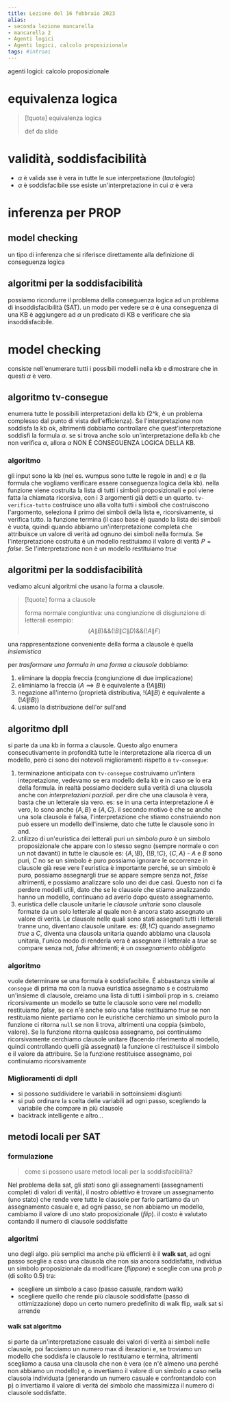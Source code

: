 ```yaml
---
title: Lezione del 16 febbraio 2023
alias:
- seconda lezione mancarella
- mancarella 2
- Agenti logici
- Agenti logici, calcolo proposizionale
tags: #introai 
---
```

agenti logici: calcolo proposizionale
# equivalenza logica
> [!quote] equivalenza logica
> 
> def da slide

# validità, soddisfacibilità
- $\alpha$ è valida sse è vera in tutte le sue interpretazione (*tautologia*)
- $\alpha$ è soddisfacibile sse esiste un'interpretazione in cui $\alpha$ è vera
# inferenza per PROP
## model checking
un tipo di inferenza che si riferisce direttamente alla definizione di conseguenza logica
## algoritmi per la soddisfacibilità
possiamo ricondurre il problema della conseguenza logica ad un problema di insoddisfacibilità (SAT).
un modo per vedere se $\alpha$ è una conseguenza di una KB è aggiungere ad $\alpha$ un predicato di KB e verificare che sia insoddisfacibile.
# model checking
consiste nell'enumerare tutti i possibili modelli nella kb e dimostrare che in questi $\alpha$ è vero.
## algoritmo tv-consegue
enumera tutte le possibili interpretazioni della kb (2^k, è un problema complesso dal punto di vista dell'efficienza). Se l'interpretazione non soddisfa la kb ok, altrimenti dobbiamo controllare che quest'interpretazione soddisfi la formula $\alpha$.
se si trova anche solo un'interpretazione della kb che non verifica $\alpha$, allora $\alpha$ NON É CONSEGUENZA LOGICA DELLA KB.
### algoritmo
gli input sono la kb (nel es. wumpus sono tutte le regole in and) e $\alpha$ (la formula che vogliamo verificare essere conseguenza logica della kb).
nella funzione viene costruita la lista di tutti i simboli proposizionali e poi viene fatta la chiamata ricorsiva, con i 3 argomenti già detti e un quarto.
`tv-verifica-tutto` costruisce uno alla volta tutti i simboli che costruiscono l'argomento, seleziona il primo dei simboli della lista e, ricorsivamente, si verifica tutto.
la funzione termina (il caso base è) quando la lista dei simboli è vuota, quindi quando abbiamo un'interpretazione completa che attribuisce un valore di verità ad ognuno dei simboli nella formula. Se l'interpretazione costruita è un modello restituiamo il valore di verità $P=false$. Se l'interpretazione non è un modello restituiamo $true$
## algoritmi per la soddisfacibilità
vediamo alcuni algoritmi che usano la forma a clausole.
> [!quote] forma a clausole
> 
> forma normale congiuntiva: una congiunzione di disgiunzione di letterali
> esempio: $$(A \| B) \&\& (!B \| C \| D) \&\& (!A\|F)$$

una rappresentazione conveniente della forma a clausole è quella *insiemistica*

per *trasformare una formula in una forma a clausole* dobbiamo:
1. eliminare la doppia freccia (congiunzione di due implicazione)
2. eliminiamo la freccia ($A\implies B$ è equivalente a $(!A\|B)$)
3. negazione all'interno (proprietà distributiva, $!(A\|B)$ è equivalente a $(!A\|!B)$)
4. usiamo la distribuzione dell'or sull'and
## algoritmo dpll
si parte da una kb in forma a clausole. Questo algo enumera consecutivamente in profondità tutte le interpretazione alla ricerca di un modello, però ci sono dei notevoli miglioramenti rispetto a `tv-consegue`:
1. terminazione anticipata
	con `tv-consegue` costruivamo un'intera intepretazione, vedevamo se era modello della kb e in caso se lo era della formula. 
	in realtà possiamo decidere sulla verità di una clausola anche con *interpretazioni parziali*. per dire che una clausola è vera, basta che un letterale sia vero.
	es: se in una certa interpretazione $A$ è vero, lo sono anche {$A,B$} e {$A,C$}.
	il secondo motivo è che se anche una sola clausola è falsa, l'interpretazione che stiamo construiendo non può essere un modello dell'insieme, dato che tutte le clausole sono in and.
2. utilizzo di un'euristica dei letterali puri
	un *simbolo puro* è un simbolo proposizionale che appare con lo stesso segno (sempre normale o con un not davanti) in tutte le clausole
	es: {$A, !B$}, {$!B, !C$}, {$C, A$} - $A$ e $B$ sono puri, $C$ no
	se un simbolo è puro possiamo ignorare le occorrenze in clausole già rese vere
	l'euristica è importante perché, se un simbolo è puro, possiamo assegnargli $true$ se appare sempre senza not, $false$ altrimenti, e possiamo analizzare solo uno dei due casi. Questo non ci fa perdere modelli utili, dato che se le clausole che stiamo analizzando hanno un modello, continuano ad averlo dopo questo assegnamento.
3. euristica delle clausole unitarie
	le *clausole unitarie* sono clausole formate da un solo letterale al quale non è ancora stato assegnato un valore di verità. Le clausole nelle quali sono stati assegnati tutti i letterali tranne uno, diventano clausole unitare.
	es: {$B, !C$} quando assegnamo $true$ a $C$, diventa una clausola unitaria
	quando abbiamo una clausola unitaria, l'unico modo di renderla vera è assegnare il letterale a $true$ se compare senza not, $false$ altrimenti; è un *assegnamento obbligato*
### algoritmo
vuole determinare se una formula è soddisfacibile. É abbastanza simile al `consegue` di prima ma con la nuova euristica
assegnamo s e costruiamo un'insieme di clausole, creiamo una lista di tutti i simboli prop in s.
creiamo ricorsivamente un modello
se tutte le clausole sono vere nel modello restituiamo $false$, se ce n'è anche solo una false restituiamo $true$
se non restituiamo niente partiamo con le euristiche
cerchiamo un simbolo puro
	la funzione ci ritorna `null` se non li trova, altrimenti una coppia {simbolo, valore}. Se la funzione ritorna qualcosa assegnamo, poi continuiamo ricorsivamente
cerchiamo clausole unitare (facendo riferimento al modello, quindi controllando quelli già assegnati)
	la funzione ci restituisce il simbolo e il valore da attribuire. Se la funzione restituisce assegnamo, poi continuiamo ricorsivamente
### Miglioramenti di dpll
- si possono suddividere le variabili in sottoinsiemi disgiunti
- si può ordinare la scelta delle variabili ad ogni passo, scegliendo la variabile che compare in più clausole
- backtrack intelligente e altro...
## metodi locali per SAT
### formulazione
> come si possono usare metodi locali per la soddisfacibilità?

Nel problema della sat, gli *stati* sono gli assegnamenti (assegnamenti completi di valori di verità), il nostro *obiettivo* è trovare un assegnamento (uno stato) che rende vere tutte le clausole
per farlo partiamo da un assegnamento casuale e, ad ogni passo, se non abbiamo un modello, cambiamo il valore di uno stato proposizionale (*flip*).
il costo è valutato contando il numero di clausole soddisfatte
### algoritmi
uno degli algo. più semplici ma anche più efficienti è il **walk sat**, ad ogni passo sceglie a caso una clausola che non sia ancora soddisfatta, individua un simbolo proposizionale da modificare (*flippare*) e sceglie con una prob $p$ (di solito 0.5) tra:
- scegliere un simbolo a caso (passo casuale, random walk)
- scegliere quello che rende più clausole soddisfatte (passo di ottimizzazione)
dopo un certo numero predefinito di walk flip, walk sat si arrende
#### walk sat algoritmo
si parte da un'interpretazione casuale dei valori di verità ai simboli nelle clausole, poi facciamo un numero max di iterazioni e, se troviamo un modello che soddisfa le clausole lo restituiamo e termina, altrimenti scegliamo a causa una clausola che non è vera (ce n'è almeno una perché non abbiamo un modello) e, o invertiamo il valore di un simbolo a caso nella clausola individuata (generando un numero casuale e confrontandolo con p) o invertiamo il valore di verità del simbolo che massimizza il numero di clausole soddisfatte.
## 